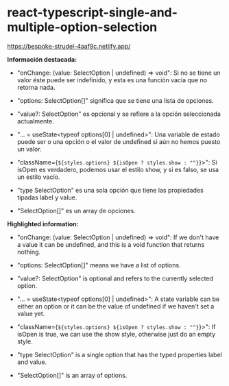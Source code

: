 ﻿# react-typescript-single-and-multiple-option-selection
 
https://bespoke-strudel-4aaf9c.netlify.app/

**Información destacada:**

- "onChange: (value: SelectOption | undefined) => void": Si no se tiene un valor éste puede ser indefinido, y esta es una función vacía que no retorna nada.

- "options: SelectOption[]" significa que se tiene una lista de opciones.

- "value?: SelectOption" es opcional y se refiere a la opción seleccionada actualmente.

- "... = useState<typeof options[0] | undefined>": Una variable de estado puede ser o una opción o el valor de undefined si aún no hemos puesto un valor.

- "className={`${styles.options} ${isOpen ? styles.show : ""}`}>": Si isOpen es verdadero, podemos usar el estilo show, y si es falso, se usa un estilo vacío.

- "type SelectOption" es una sola opción que tiene las propiedades tipadas label y value.

- "SelectOption[]" es un array de opciones.

**Highlighted information:**

- "onChange: (value: SelectOption | undefined) => void": If we don't have a value it can be undefined, and this is a void function 
that returns nothing.

- "options: SelectOption[]" means we have a list of options.

- "value?: SelectOption" is optional and refers to the currently selected option.

- "... = useState<typeof options[0] | undefined>": A state variable can be either an option or it can be the value of undefined 
if we haven't set a value yet.

- "className={`${styles.options} ${isOpen ? styles.show : ""}`}>": If isOpen is true, we can use the show style, otherwise just do an empty style.

- "type SelectOption" is a single option that has the typed properties label and value.

- "SelectOption[]" is an array of options.
